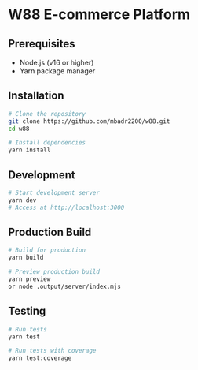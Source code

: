 # W88 E-commerce Platform

## Prerequisites
- Node.js (v16 or higher)
- Yarn package manager

## Installation
```bash
# Clone the repository
git clone https://github.com/mbadr2200/w88.git
cd w88

# Install dependencies
yarn install
```

## Development
```bash
# Start development server
yarn dev
# Access at http://localhost:3000
```

## Production Build
```bash
# Build for production
yarn build

# Preview production build
yarn preview
or node .output/server/index.mjs
```

## Testing
```bash
# Run tests
yarn test

# Run tests with coverage
yarn test:coverage
```
